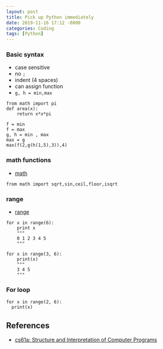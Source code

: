 ```yaml
---
layout: post
title: Pick up Python immediately
date: 2019-11-16 17:12 -0800
categories: Coding
tags: [Python]
---
```


### Basic syntax
* case sensitive
* no `;`
* indent (4 spaces)
* can assign function
* `g, h = min,max`

```
from math import pi
def area(x):
    return x*x*pi
```

```
f = min
f = max
g, h = min , max
max = g
max(f(2,g(h(1,5),3)),4)
```

### math functions
- [math](https://docs.python.org/3/library/math.html)

```
from math import sqrt,sin,ceil,floor,isqrt
```

### range
- [range](https://www.w3schools.com/python/ref_func_range.asp)

```
for x in range(6):
    print x
    """
    0 1 2 3 4 5
    """

for x in range(3, 6):
    print(x)
    """
    3 4 5
    """
```

### For loop
```
for x in range(2, 6):
  print(x)
```



## References
- [cs61a: Structure and Interpretation of Computer Programs](https://cs61a.org)
